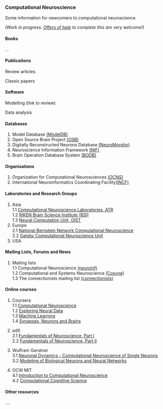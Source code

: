 ### Computational Neuroscience

Some information for newcomers to computational neuroscience.

_(Work in progress. [Offers of help](https://github.com/OpenSourceBrain/Contribute/issues/3) to complete this are very welcome!)_

#### Books

...

#### Publications

Review articles

Classic papers

#### Software

Modelling 
 (link to review)
 
Data analysis

#### Databases  

1. Model Database [(ModelDB)][d_1]  
2. Open Source Brain Project [(OSB)][d_2]  
3. Digitally Reconstructed Neurons Database [(NeuroMorpho)][d_3]  
4. Neuroscience Information Framework [(NIF)][d_4]  
5. Brain Operation Database System [(BODB)][d_5]  

[d_1]: https://senselab.med.yale.edu/ModelDB/
[d_2]: http://opensourcebrain.org/
[d_3]: http://neuromorpho.org/neuroMorpho/index.jsp
[d_4]: http://www.neuinfo.org/about/index.shtm
[d_5]: http://bodb.usc.edu/bodb/

#### Organisations  
1. Organization for Computational Neurosciences [(OCNS)][o_1]  
2. International Neuroinformatics Coordinating Facility[(INCF)][o_2]  

[o_1]: http://www.cnsorg.org/
[o_2]: http://www.incf.org/

#### Laboratories and Research Groups
1. Asia  
   1.1 [Computational Neuroscience Laboratories, ATR][larg_1.1]  
   1.2 [RIKEN Brain Science Institute (BSI)][larg_1.2]  
   1.3 [Neural Computation Unit, OIST][larg_1.3]  
2. Europe  
   2.1 [National Bernstein Network Computational Neuroscience][larg_2.1]  
   2.2 [Gatsby Computational Neuroscience Unit][larg_2.2]  
3. USA  

[larg_1.1]: http://www.cns.atr.jp/en/home-3/cns/
[larg_1.2]: http://www.brain.riken.jp/en/
[larg_1.3]: https://groups.oist.jp/ncu/research
[larg_2.1]: http://www.nncn.de/en
[larg_2.2]: http://www.gatsby.ucl.ac.uk/

#### Mailing Lists, Forums and News  

1. Mailing lists  
  1.1 Computational Neuroscience [(neuroinf)][mlfn_1.1]  
  1.2 Computational and Systems Neuroscience [(Cosyne)][mlfn_1.2]  
  1.3 The connectionists mailing list [(connectionists)][mlfn_1.3]


[mlfn_1.1]: http://www.neuroinf.org/mailman/listinfo/comp-neuro
[mlfn_1.2]: https://groups.google.com/forum/#!forum/cosyne-announce
[mlfn_1.3]: http://www.cnbc.cmu.edu/connectionists

#### Online courses  

1. Coursera   
  1.1 [Computational Neuroscience][oc_1.1]  
  1.2 [Exploring Neural Data][oc_1.2]  
  1.3 [Machine Learning][oc_1.3]  
  1.4 [Synapses, Neurons and Brains][oc_1.4]  

2. edX  
  2.1 [Fundamentals of Neuroscience, Part I][oc_2.1]  
  2.2 [Fundamentals of Neuroscience, Part II][oc_2.2]
  
3. Wulfram Gerstner  
  3.1 [Neuronal Dynamics - Computational Neuroscience of Single Neurons][oc_3.1]  
  3.2 [Modeling of Biological Neurons and Neural Networks][oc_3.2]

4. OCW MIT  
  4.1 [Introduction to Computational Neuroscience][oc_4.1]  
  4.2 [Computational Cognitive Science][oc_4.2]  

[oc_1.1]: https://www.coursera.org/course/compneuro
[oc_1.2]: https://www.coursera.org/course/neuraldata
[oc_1.3]: https://www.coursera.org/learn/machine-learning
[oc_1.4]: https://www.coursera.org/course/bluebrain
[oc_2.1]: https://www.edx.org/course/fundamentals-neuroscience-part-i-harvardx-mcb80-1x#.VRv8q8svD0o
[oc_2.2]: https://www.edx.org/course/fundamentals-neuroscience-part-2-neurons-harvardx-mcb80-2x#.VRv9qMsvD0o
[oc_3.1]: http://lcn.epfl.ch/~gerstner/NeuronalDynamics-MOOC1.html
[oc_3.2]: http://lcn.epfl.ch/~gerstner/VideoLecturesGerstner.html
[oc_4.1]: http://ocw.mit.edu/courses/brain-and-cognitive-sciences/9-29j-introduction-to-computational-neuroscience-spring-2004
[oc_4.2]: http://ocw.mit.edu/courses/brain-and-cognitive-sciences/9-66j-computational-cognitive-science-fall-2004/
#### Other resources

....
